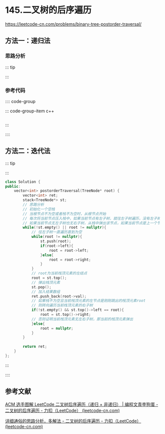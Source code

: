# 145.二叉树的后序遍历

https://leetcode-cn.com/problems/binary-tree-postorder-traversal/



## 方法一：递归法

### 思路分析

::: tip



:::

### 参考代码

:::: code-group

::: code-group-item c++

```cpp

```

:::

::::

## 方法二：迭代法

::: tip

:::

```cpp
class Solution {
public:
    vector<int> postorderTraversal(TreeNode* root) {
        vector<int> ret;
        stack<TreeNode*> st;
        // 思路分析
        // 初始化一个空栈
        // 当根节点不为空或者栈不为空时，从根节点开始
        // 每次将当前节点压入栈中，如果当前节点有左子树，就往左子树遍历，没有左子树就往右子树跑
        // 如果当前节点无左子树也无右子树，从栈中弹出该节点，如果当前节点是上一个节点（即弹出该节点后的栈顶元素）的左节点，尝试访问上一个节点的右子树，如果不是，那当前栈的栈顶元素继续弹出
        while(!st.empty() || root != nullptr){
            // 往左子树一直遍历直到为空
            while(root != nullptr){
                st.push(root);
                if(root->left){
                    root = root->left;
                }else{
                    root = root->right;
                }
            }
            // root为当前栈顶元素的左结点
            root = st.top();
            // 弹出栈顶元素
            st.pop();
            // 加入结果数组
            ret.push_back(root->val);
            // 如果栈不为空且当前栈顶元素的左节点是刚刚跳出的栈顶元素root
            // 则转向遍历当前栈顶元素的右子树
            if(!st.empty() && st.top()->left == root){
                root = st.top()->right;
            // 否则证明当前栈顶元素无左右子树，那当前的栈顶元素弹出
            }else{
                root = nullptr;
            }
        }
        
        return ret;
    }
};
```

:::

::::

## 参考文献

[ACM 选手图解 LeetCode 二叉树后序遍历（递归 + 非递归） | 编程文青李狗蛋 - 二叉树的后序遍历 - 力扣（LeetCode） (leetcode-cn.com)](https://leetcode-cn.com/problems/binary-tree-postorder-traversal/solution/acm-xuan-shou-tu-jie-leetcode-er-cha-shu-q9ep/)

[详细通俗的思路分析，多解法 - 二叉树的后序遍历 - 力扣（LeetCode） (leetcode-cn.com)](https://leetcode-cn.com/problems/binary-tree-postorder-traversal/solution/xiang-xi-tong-su-de-si-lu-fen-xi-duo-jie-fa-by--34/)